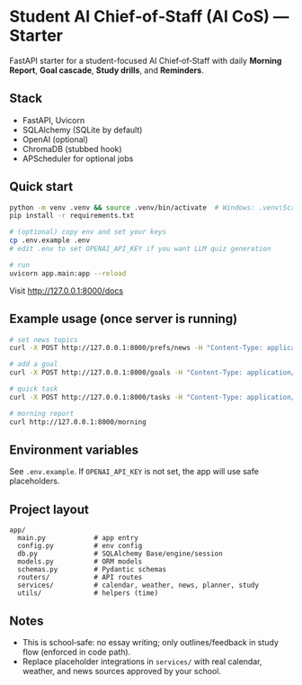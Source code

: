 # Student AI Chief‑of‑Staff (AI CoS) — Starter

FastAPI starter for a student-focused AI Chief‑of‑Staff with daily **Morning Report**, **Goal cascade**, **Study drills**, and **Reminders**.

## Stack
- FastAPI, Uvicorn
- SQLAlchemy (SQLite by default)
- OpenAI (optional)
- ChromaDB (stubbed hook)
- APScheduler for optional jobs

## Quick start
```bash
python -m venv .venv && source .venv/bin/activate  # Windows: .venv\Scripts\activate
pip install -r requirements.txt

# (optional) copy env and set your keys
cp .env.example .env
# edit .env to set OPENAI_API_KEY if you want LLM quiz generation

# run
uvicorn app.main:app --reload
```

Visit http://127.0.0.1:8000/docs

## Example usage (once server is running)
```bash
# set news topics
curl -X POST http://127.0.0.1:8000/prefs/news -H "Content-Type: application/json"   -d '{"topics": ["Taylor Swift", "Padres", "Science Fair"]}'

# add a goal
curl -X POST http://127.0.0.1:8000/goals -H "Content-Type: application/json"   -d '{"level":"year","title":"Ace AP Bio","metric":"exam_score","target":5,"deadline":"2026-05-15"}'

# quick task
curl -X POST http://127.0.0.1:8000/tasks -H "Content-Type: application/json"   -d '{"title":"Finish lab outline","due":"2025-09-05","estimate_min":30}'

# morning report
curl http://127.0.0.1:8000/morning
```

## Environment variables
See `.env.example`. If `OPENAI_API_KEY` is not set, the app will use safe placeholders.

## Project layout
```
app/
  main.py            # app entry
  config.py          # env config
  db.py              # SQLAlchemy Base/engine/session
  models.py          # ORM models
  schemas.py         # Pydantic schemas
  routers/           # API routes
  services/          # calendar, weather, news, planner, study
  utils/             # helpers (time)
```

## Notes
- This is school‑safe: no essay writing; only outlines/feedback in study flow (enforced in code path).
- Replace placeholder integrations in `services/` with real calendar, weather, and news sources approved by your school.
